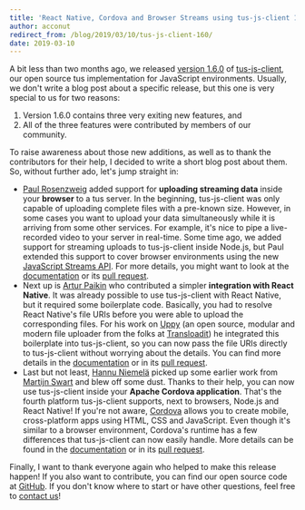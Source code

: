 ```yaml
---
title: 'React Native, Cordova and Browser Streams using tus-js-client 1.6'
author: acconut
redirect_from: /blog/2019/03/10/tus-js-client-160/
date: 2019-03-10
---
```


A bit less than two months ago, we released [version 1.6.0](https://github.com/tus/tus-js-client/releases/tag/v1.6.0) of [tus-js-client](https://github.com/tus/tus-js-client/), our open source tus implementation for JavaScript environments. Usually, we don't write a blog post about a specific release, but this one is very special to us for two reasons:

1. Version 1.6.0 contains three very exiting new features, and
2. All of the three features were contributed by members of our community.

To raise awareness about those new additions, as well as to thank the contributors for their help, I decided to write a short blog post about them. So, without further ado, let's jump straight in:

- [Paul Rosenzweig](https://github.com/paulrosenzweig) added support for **uploading streaming data** inside your **browser** to a tus server. In the beginning, tus-js-client was only capable of uploading complete files with a pre-known size. However, in some cases you want to upload your data simultaneously while it is arriving from some other services. For example, it's nice to pipe a live-recorded video to your server in real-time. Some time ago, we added support for streaming uploads to tus-js-client inside Node.js, but Paul extended this support to cover browser environments using the new [JavaScript Streams API](https://developer.mozilla.org/en-US/docs/Web/API/Streams_API). For more details, you might want to look at the [documentation](https://github.com/tus/tus-js-client/tree/v1.6.0#new-tusuploadfile-options) or its [pull request](https://github.com/tus/tus-js-client/pull/126).
- Next up is [Artur Paikin](https://github.com/arturi) who contributed a simpler **integration with React Native**. It was already possible to use tus-js-client with React Native, but it required some boilerplate code. Basically, you had to resolve React Native's file URIs before you were able to upload the corresponding files. For his work on [Uppy](https://uppy.io/) (an open source, modular and modern file uploader from the folks at [Transloadit](https://transloadit.com)) he integrated this boilerplate into tus-js-client, so you can now pass the file URIs directly to tus-js-client without worrying about the details. You can find more details in the [documentation](https://github.com/tus/tus-js-client/tree/v1.6.0#react-native-support) or in its [pull request](https://github.com/tus/tus-js-client/pull/132).
- Last but not least, [Hannu Niemelä](https://github.com/hannuniemela) picked up some earlier work from [Martijn Swart](https://github.com/naranjamecanica) and blew off some dust. Thanks to their help, you can now use tus-js-client inside your **Apache Cordova application**. That's the fourth platform tus-js-client supports, next to browsers, Node.js and React Native! If you're not aware, [Cordova](https://cordova.apache.org/) allows you to create mobile, cross-platform apps using HTML, CSS and JavaScript. Even though it's similar to a browser environment, Cordova's runtime has a few differences that tus-js-client can now easily handle. More details can be found in the [documentation](https://github.com/tus/tus-js-client/tree/v1.6.0#new-tusuploadfile-options) or in its [pull request](https://github.com/tus/tus-js-client/pull/134).

Finally, I want to thank everyone again who helped to make this release happen! If you also want to contribute, you can find our open source code at [GitHub](https://github.com/tus). If you don't know where to start or have other questions, feel free to [contact us](/support.html)!
